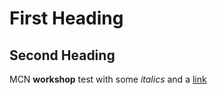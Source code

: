 # First Heading
## Second Heading

MCN **workshop** test with some _italics_ and a [link](http://www.paul-mellon-centre.ac.uk)
